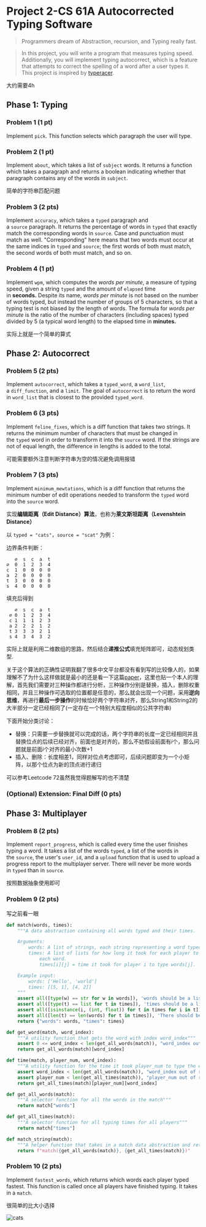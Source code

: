 # Project 2-CS 61A Autocorrected Typing Software

>Programmers dream of Abstraction, recursion, and Typing really fast.

>In this project, you will write a program that measures typing speed. Additionally, you will implement typing autocorrect, which is a feature that attempts to correct the spelling of a word after a user types it. This project is inspired by [typeracer](https://play.typeracer.com/).

大约需要4h

## Phase 1: Typing


### Problem 1 (1 pt)

Implement `pick`. This function selects which paragraph the user will type.

### Problem 2 (1 pt)

Implement `about`, which takes a list of `subject` words. It returns a function which takes a paragraph and returns a boolean indicating whether that paragraph contains any of the words in `subject`.

简单的字符串匹配问题

### Problem 3 (2 pts)

Implement `accuracy`, which takes a `typed` paragraph and a `source` paragraph. It returns the percentage of words in `typed` that exactly match the corresponding words in `source`. Case and punctuation must match as well. "Corresponding" here means that two words must occur at the same indices in `typed` and `source`; the first words of both must match, the second words of both must match, and so on.


### Problem 4 (1 pt)

Implement `wpm`, which computes the _words per minute_, a measure of typing speed, given a string `typed` and the amount of `elapsed` time in **seconds.** Despite its name, _words per minute_ is not based on the number of words typed, but instead the number of groups of 5 characters, so that a typing test is not biased by the length of words. The formula for _words per minute_ is the ratio of the number of characters (including spaces) typed divided by 5 (a typical word length) to the elapsed time in **minutes.**

实际上就是一个简单的算式


## Phase 2: Autocorrect

### Problem 5 (2 pts)

Implement `autocorrect`, which takes a `typed_word`, a `word_list`, a `diff_function`, and a `limit`. The goal of `autocorrect` is to return the word in `word_list` that is closest to the provided `typed_word`.



### Problem 6 (3 pts)


Implement `feline_fixes`, which is a diff function that takes two strings. It returns the minimum number of characters that must be changed in the `typed` word in order to transform it into the `source` word. If the strings are not of equal length, the difference in lengths is added to the total.


可能需要额外注意判断字符串为空的情况避免调用报错

### Problem 7 (3 pts)


Implement `minimum_mewtations`, which is a diff function that returns the minimum number of edit operations needed to transform the `typed` word into the `source` word.

实现**编辑距离（Edit Distance）算法**，也称为**莱文斯坦距离（Levenshtein Distance）**

以 `typed = "cats"`，`source = "scat"` 为例：

边界条件判断：

```plaintext
   ∅  s  c  a  t
∅  0  1  2  3  4
c  1  0  0  0  0
a  2  0  0  0  0
t  3  0  0  0  0
s  4  0  0  0  0
```

填充后得到

```plaintext
   ∅  s  c  a  t
 ∅ 0  1  2  3  4
 c 1  1  1  2  3
 a 2  2  2  1  2
 t 3  3  3  2  1
 s 4  3  4  3  2
```

实际上就是利用二维数组的思路，然后结合**递推公式**填充矩阵即可，动态规划类型.


关于这个算法的正确性证明我翻了很多中文平台都没有看到写的比较像人的，如果理解不了为什么这样做就是最小的还是看一下这篇[paper](https://dl.acm.org/doi/pdf/10.1145/321796.321811)，这里也贴一个本人的理解，首先我们需要对三种操作都进行分析，三种操作分别是替换，插入，删除权重相同，并且三种操作可选取的位置都是任意的，那么就会出现一个问题，采用**逆向思维**，再进行**最后一步操作**的时候恰好两个字符串对齐，那么String1和String2的大半部分一定已经相同了(一定存在一个特别大程度相似的公共字符串)

下面开始分类讨论：

+ 替换：只需要一步替换就可以完成的话，两个字符串的长度一定已经相同并且替换位点的后续已经对齐，前面也是对齐的，那么不妨假设前面有$i$个，那么问题就是前面$i$个对齐的最小次数+1
+ 插入、删除：长度相差1，同样对位点考虑即可，后续问题即变为一个小矩阵，以那个位点为新的顶点进行递归

可以参考Leetcode 72虽然我觉得题解写的也不清楚

### (Optional) Extension: Final Diff (0 pts)




## Phase 3: Multiplayer


### Problem 8 (2 pts)

Implement `report_progress`, which is called every time the user finishes typing a word. It takes a list of the words `typed`, a list of the words in the `source`, the user's `user_id`, and a `upload` function that is used to upload a progress report to the multiplayer server. There will never be more words in `typed` than in `source`.

按照数据抽象使用即可

### Problem 9 (2 pts)

写之前看一眼

```Python
def match(words, times):
    """A data abstraction containing all words typed and their times.

    Arguments:
        words: A list of strings, each string representing a word typed.
        times: A list of lists for how long it took for each player to type
            each word.
            times[i][j] = time it took for player i to type words[j].

    Example input:
        words: ['Hello', 'world']
        times: [[5, 1], [4, 2]]
    """
    assert all([type(w) == str for w in words]), 'words should be a list of strings'
    assert all([type(t) == list for t in times]), 'times should be a list of lists'
    assert all([isinstance(i, (int, float)) for t in times for i in t]), 'times lists should contain numbers'
    assert all([len(t) == len(words) for t in times]), 'There should be one word per time.'
    return {"words": words, "times": times}

def get_word(match, word_index):
    """A utility function that gets the word with index word_index"""
    assert 0 <= word_index < len(get_all_words(match)), "word_index out of range of words"
    return get_all_words(match)[word_index]

def time(match, player_num, word_index):
    """A utility function for the time it took player_num to type the word at word_index"""
    assert word_index < len(get_all_words(match)), "word_index out of range of words"
    assert player_num < len(get_all_times(match)), "player_num out of range of players"
    return get_all_times(match)[player_num][word_index]

def get_all_words(match):
    """A selector function for all the words in the match"""
    return match["words"]

def get_all_times(match):
    """A selector function for all typing times for all players"""
    return match["times"]

def match_string(match):
    """A helper function that takes in a match data abstraction and returns a string representation of it"""
    return f"match({get_all_words(match)}, {get_all_times(match)})"
```

### Problem 10 (2 pts)


Implement `fastest_words`, which returns which words each player typed fastest. This function is called once all players have finished typing. It takes in a `match`.

很简单的比大小选择


![cats](https://cdn.jsdelivr.net/gh/Eurekaimer/MyIMGs@main/img/CS61A-Cats)




